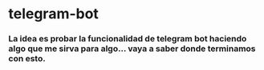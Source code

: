 # telegram-bot
### La idea es probar la funcionalidad de telegram bot haciendo algo que me sirva para algo... vaya a saber donde terminamos con esto.
